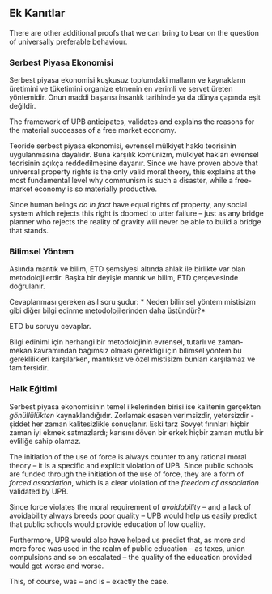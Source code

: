 ## Ek Kanıtlar

There are other additional proofs that we can bring to bear on the question of universally preferable behaviour.

### Serbest Piyasa Ekonomisi

Serbest piyasa ekonomisi kuşkusuz toplumdaki malların ve kaynakların üretimini ve tüketimini organize etmenin en verimli ve servet üreten yöntemidir. Onun maddi başarısı insanlık tarihinde ya da dünya çapında eşit değildir.

The framework of UPB anticipates, validates and explains the reasons for the material successes of a free market economy.

Teoride serbest piyasa ekonomisi, evrensel mülkiyet hakkı teorisinin uygulanmasına dayalıdır. Buna karşılık komünizm, mülkiyet hakları evrensel teorisinin açıkça reddedilmesine dayanır. Since we have proven above that universal property rights is the only valid moral theory, this explains at the most fundamental level why communism is such a disaster, while a free-market economy is so materially productive.

Since human beings *do in fact* have equal rights of property, any social system which rejects this right is doomed to utter failure – just as any bridge planner who rejects the reality of gravity will never be able to build a bridge that stands.

### Bilimsel Yöntem

Aslında mantık ve bilim, ETD şemsiyesi altında ahlak ile birlikte var olan metodolojilerdir. Başka bir deyişle mantık ve bilim, ETD çerçevesinde doğrulanır.

Cevaplanması gereken asıl soru şudur: * Neden bilimsel yöntem mistisizm gibi diğer bilgi edinme metodolojilerinden daha üstündür?*

ETD bu soruyu cevaplar.

Bilgi edinimi için herhangi bir metodolojinin evrensel, tutarlı ve zaman-mekan kavramından bağımsız olması gerektiği için bilimsel yöntem bu gereklilikleri karşılarken, mantıksız ve özel mistisizm bunları karşılamaz ve tam tersidir.

### Halk Eğitimi

Serbest piyasa ekonomisinin temel ilkelerinden birisi ise kalitenin gerçekten *gönüllülükten* kaynaklandığıdır. Zorlamak esasen verimsizdir, yetersizdir - şiddet her zaman kalitesizlikle sonuçlanır. Eski tarz Sovyet fırınları hiçbir zaman iyi ekmek satmazlardı; karısını döven bir erkek hiçbir zaman mutlu bir evliliğe sahip olamaz.

The initiation of the use of force is always counter to any rational moral theory – it is a specific and explicit violation of UPB. Since public schools are funded through the initiation of the use of force, they are a form of *forced association*, which is a clear violation of the *freedom of association* validated by UPB.

Since force violates the moral requirement of *avoidability* – and a lack of avoidability always breeds poor quality – UPB would help us easily predict that public schools would provide education of low quality.

Furthermore, UPB would also have helped us predict that, as more and more force was used in the realm of public education – as taxes, union compulsions and so on escalated – the quality of the education provided would get worse and worse.

This, of course, was – and is – exactly the case.